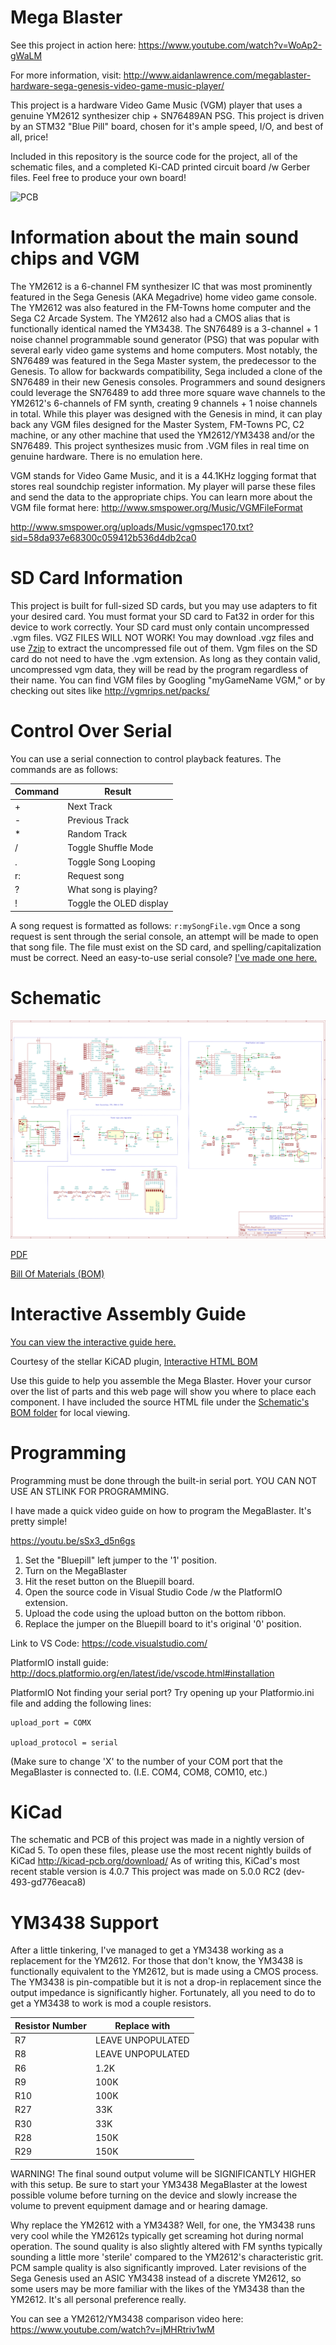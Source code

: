 # Mega Blaster

See this project in action here: https://www.youtube.com/watch?v=WoAp2-gWaLM

For more information, visit: http://www.aidanlawrence.com/megablaster-hardware-sega-genesis-video-game-music-player/

This project is a hardware Video Game Music (VGM) player that uses a genuine YM2612 synthesizer chip + SN76489AN PSG. 
This project is driven by an STM32 "Blue Pill" board, chosen for it's ample speed, I/O, and best of all, price!

Included in this repository is the source code for the project, all of the schematic files, and a completed 
Ki-CAD printed circuit board /w Gerber files. Feel free to produce your own board!

![PCB](http://www.aidanlawrence.com/wp-content/uploads/2018/05/Thumbnail-1024x576.jpg)

# Information about the main sound chips and VGM

The YM2612 is a 6-channel FM synthesizer IC that was most prominently featured in the Sega Genesis (AKA Megadrive) home video game console. The YM2612 was also featured in the FM-Towns home computer and the Sega C2 Arcade System.
The YM2612 also had a CMOS alias that is functionally identical named the YM3438.
The SN76489 is a 3-channel + 1 noise channel programmable sound generator (PSG) that was popular with several early video game systems and home computers.
Most notably, the SN76489 was featured in the Sega Master system, the predecessor to the Genesis. To allow for backwards compatibility, Sega included a clone of the SN76489 in their new Genesis consoles.
Programmers and sound designers could leverage the SN76489 to add three more square wave channels to the YM2612's 6-channels of FM synth, creating 9 channels + 1 noise channels in total.
While this player was designed with the Genesis in mind, it can play back any VGM files designed for the Master System, FM-Towns PC, C2 machine, or any other machine that used the YM2612/YM3438 and/or the SN76489.
This project synthesizes music from .VGM files in real time on genuine hardware. There is no emulation here.

VGM stands for Video Game Music, and it is a 44.1KHz logging format that stores real soundchip register information. My player will parse these files and send the data to the appropriate chips. You can learn more about the VGM file format here: http://www.smspower.org/Music/VGMFileFormat

http://www.smspower.org/uploads/Music/vgmspec170.txt?sid=58da937e68300c059412b536d4db2ca0

# SD Card Information
This project is built for full-sized SD cards, but you may use adapters to fit your desired card. You must format your SD card to Fat32 in order for this device to work correctly. Your SD card must only contain uncompressed .vgm files. VGZ FILES WILL NOT WORK! You may download .vgz files and use [7zip](http://www.7-zip.org/download.html) to extract the uncompressed file out of them. Vgm files on the SD card do not need to have the .vgm extension. As long as they contain valid, uncompressed vgm data, they will be read by the program regardless of their name.
You can find VGM files by Googling "myGameName VGM," or by checking out sites like http://vgmrips.net/packs/

# Control Over Serial
You can use a serial connection to control playback features. The commands are as follows:

Command | Result
------------ | -------------
\+ | Next Track
\- | Previous Track
\* | Random Track
\/ | Toggle Shuffle Mode
\. | Toggle Song Looping
r: | Request song
? | What song is playing?
\! | Toggle the OLED display

A song request is formatted as follows: ```r:mySongFile.vgm```
Once a song request is sent through the serial console, an attempt will be made to open that song file. The file must exist on the SD card, and spelling/capitalization must be correct.
Need an easy-to-use serial console? [I've made one here.](https://github.com/AidanHockey5/OpenArduinoSerialConsole)

# Schematic
![Schematic](https://raw.githubusercontent.com/AidanHockey5/STM32_VGM_Player_YM2612_SN76489/master/Schematics/STM32_MegaBlaster/STM32_MegaBlaster.png)

[PDF](https://github.com/AidanHockey5/STM32_VGM_Player_YM2612_SN76489/raw/master/Schematics/STM32_MegaBlaster/STM32_MegaBlaster.pdf)

[Bill Of Materials (BOM)](https://github.com/AidanHockey5/STM32_VGM_Player_YM2612_SN76489/tree/master/Schematics/STM32_MegaBlaster/BOM)

# Interactive Assembly Guide
[You can view the interactive guide here.](https://www.aidanlawrence.com/wp-content/uploads/2018/09/ibom.html)

Courtesy of the stellar KiCAD plugin, [Interactive HTML BOM](https://github.com/openscopeproject/InteractiveHtmlBom)

Use this guide to help you assemble the Mega Blaster. Hover your cursor over the list of parts and this web page will show you where to place each component. I have included the source HTML file under the [Schematic's BOM folder](https://github.com/AidanHockey5/STM32_VGM_Player_YM2612_SN76489/tree/master/Schematics/STM32_MegaBlaster/BOM) for local viewing. 

# Programming

Programming must be done through the built-in serial port. YOU CAN NOT USE AN STLINK FOR PROGRAMMING.

I have made a quick video guide on how to program the MegaBlaster. It's pretty simple!

https://youtu.be/sSx3_d5n6gs

1) Set the "Bluepill" left jumper to the '1' position.
2) Turn on the MegaBlaster
3) Hit the reset button on the Bluepill board.
4) Open the source code in Visual Studio Code /w the PlatformIO extension.
5) Upload the code using the upload button on the bottom ribbon.
6) Replace the jumper on the Bluepill board to it's original '0' position.

Link to VS Code: https://code.visualstudio.com/

PlatformIO install guide: http://docs.platformio.org/en/latest/ide/vscode.html#installation 

PlatformIO Not finding your serial port? Try opening up your Platformio.ini file and adding the following lines:
```
upload_port = COMX

upload_protocol = serial
```

(Make sure to change 'X' to the number of your COM port that the MegaBlaster is connected to. (I.E. COM4, COM8, COM10, etc.)

# KiCad
The schematic and PCB of this project was made in a nightly version of KiCad 5. To open these files, please use the most recent nightly builds of KiCad http://kicad-pcb.org/download/
As of writing this, KiCad's most recent stable version is 4.0.7
This project was made on 5.0.0 RC2 (dev-493-gd776eaca8)

# YM3438 Support
After a little tinkering, I've managed to get a YM3438 working as a replacement for the YM2612. For those that don't know, the YM3438 is functionally equivalent to the YM2612, but is made using a CMOS process. The YM3438 is pin-compatible but it is not a drop-in replacement since the output impedance is significantly higher. Fortunately, all you need to do to get a YM3438 to work is mod a couple resistors.


Resistor Number | Replace with
------------ | -------------
R7 | LEAVE UNPOPULATED
R8 | LEAVE UNPOPULATED
R6 | 1.2K
R9 | 100K
R10 | 100K
R27 | 33K
R30 | 33K
R28 | 150K
R29 | 150K


WARNING! The final sound output volume will be SIGNIFICANTLY HIGHER with this setup. Be sure to start your YM3438 MegaBlaster at the lowest possible volume before turning on the device and slowly increase the volume to prevent equipment damage and or hearing damage.

Why replace the YM2612 with a YM3438? Well, for one, the YM3438 runs very cool while the YM2612s typically get screaming hot during normal operation. The sound quality is also slightly altered with FM synths typically sounding a little more 'sterile' compared to the YM2612's characteristic grit. PCM sample quality is also significantly improved. Later revisions of the Sega Genesis used an ASIC YM3438 instead of a discrete YM2612, so some users may be more familiar with the likes of the YM3438 than the YM2612. It's all personal preference really.

You can see a YM2612/YM3438 comparison video here: https://www.youtube.com/watch?v=jMHRtriv1wM
